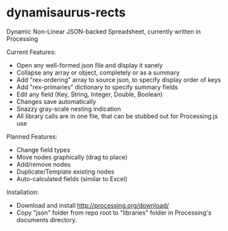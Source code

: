 dynamisaurus-rects
==================

Dynamic Non-Linear JSON-backed Spreadsheet, currently written in Processing

Current Features:

* Open any well-formed json file and display it sanely
* Collapse any array or object, completely or as a summary
* Add "rex-ordering" array to source json, to specify display order of keys
* Add "rex-primaries" dictionary to specify summary fields
* Edit any field (Key, String, Integer, Double, Boolean)
* Changes save automatically
* Snazzy gray-scale nesting indication
* All library calls are in one file, that can be stubbed out for Processing.js use

Planned Features:

* Change field types
* Move nodes graphically (drag to place)
* Add/remove nodes
* Duplicate/Template existing nodes
* Auto-calculated fields (similar to Excel)

Installation:

* Download and install http://processing.org/download/
* Copy "json" folder from repo root to "libraries" folder in Processing's documents directory.

